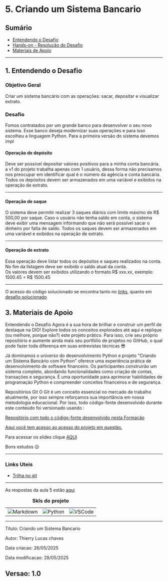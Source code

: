 # 5. Criando um Sistema Bancario
## Sumário 
- [Entendendo o Desafio](#1-entendendo-o-desafio)
- [Hands-on - Resolução do Desafio](#2-hands-on---resolução-do-desafio)
- [Materiais de Apoio](#3-materiais-de-apoio)
---
## 1. Entendendo o Desafio
### Objetivo Geral 
Criar um sistema bancário com as operações: sacar, depositar e visualizar extrato.  
### Desafio 
Fomos contratados por um grande banco para desenvolver o seu novo sistema. Esse banco deseja modernizar suas operações e para isso escolheu a linguagem Python. Para a primeira versão do sistema devemos impl

#### Operação de depósito
  Deve ser possível depositar valores positivos para a minha conta bancária. a v1 do projeto trabalha apenas com 1 usuário, dessa forma não precisamos nos preocupar em identificar qual é o número da agência e conta bancária. Todos os depósitos devem ser armazenados em uma variável e exibidos na operação de extrato. 

---
#### Operação de saque 
  O sistema deve permitir realizar 3 saques diários com limite máximo de R$ 500,00 por saque. Caso o usuário não tenha saldo em conta, o sistema deve exibir uma mensagem informando que não será possível sacar o dinheiro por falta de saldo. Todos os saques devem ser armazenados em uma variável e exibidos na operação de extrato. 

---
#### Operação de extrato
  Essa operação deve listar todos os depósitos e saques realizados na conta. No fim da listagem deve ser exibido o saldo atual da conta.  
  Os valores devem ser exibidos utilizando o formato R$ xxx.xx, exemplo:
  1500.45 = R$ 1500.45

---
  O acesso  do código solucionado se encontra tanto no [links](#links-uteis), quanto em [desafio solucionado](src/desafio_1_solucionado.py)


## 3. Materiais de Apoio

Entendendo o Desafio
Agora é a sua hora de brilhar e construir um perfil de destaque na DIO! Explore todos os conceitos explorados até aqui e replique (ou melhore, porque não?) este projeto prático. Para isso, crie seu próprio repositório e aumente ainda mais seu portfólio de projetos no GitHub, o qual pode fazer toda diferença em suas entrevistas técnicas 😎

Já dominamos o universo do desenvolvimento Python e projeto "Criando um Sistema Bancário com Python" oferece uma experiência prática de desenvolvimento de software financeiro. Os participantes construirão um sistema completo, abordando funcionalidades como criação de contas, transações e segurança. É uma oportunidade para aprimorar habilidades de programação Python e compreender conceitos financeiros e de segurança.

Repositórios Git
O Git é um conceito essencial no mercado de trabalho atualmente, por isso sempre reforçamos sua importância em nossa metodologia educacional. Por isso, todo código-fonte desenvolvido durante este conteúdo foi versionado usando :

[Repositório com todo o código-fonte desenvolvido nesta Formação](https://github.com/digitalinnovationone/trilha-python-dio)

[ Aqui você tem acesso ao acesso do projeto em questão.](https://github.com/digitalinnovationone/trilha-python-dio/blob/main/00%20-%20Fundamentos/desafio.py)

Para acessar os slides clique [AQUI](https://academiapme-my.sharepoint.com/:p:/g/personal/kawan_dio_me/Ef-dMEJYq9BPotZQso7LUCwBJd7gDqCC2SYlUYx0ayrGNQ?rtime=ZNjdz06e3Ug)
 

Bons estudos 😉

---
### Links Uteis
- [Trilha no git](https://github.com/digitalinnovationone/trilha-python-dio)

---
As respostas da aula 5 estão [aqui](IMGS)

<table style="text-align: center; width: 100%;"> 
<caption><b>Skls do projeto </b></caption>
<tr>
    <td style="text-align: center;">
    <img alt="Markdown" src="https://img.shields.io/badge/markdown-%23000000.svg?style=for-the-badge&logo=markdown&logoColor=white"/>
    </td>
    <td style="text-align: center;">
    <img alt="Python" src="https://img.shields.io/badge/python-3670A0?style=for-the-badge&logo=python&logoColor=ffdd54"/>
    </td>
    <td style="text-align: center;">
    <img alt="VSCode" src="https://img.shields.io/badge/Visual%20Studio%20Code-0078d7.svg?style=for-the-badge&logo=visual-studio-code&logoColor=white"/>
    </td>
<tr> 
</table>

---
Titulo: Criando um Sistema Bancario

Autor: Thierry Lucas chaves

Data criacao: 26/05/2025

Data modificacao: 28/05/2025

Versao: 1.0  
---